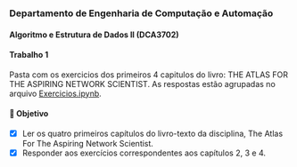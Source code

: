 ### Departamento de Engenharia de Computação e Automação
#### Algoritmo e Estrutura de Dados II (DCA3702)
#### Trabalho 1

Pasta com os exercicios dos primeiros 4 capitulos do livro: THE ATLAS FOR THE ASPIRING NETWORK SCIENTIST. As respostas estão agrupadas no arquivo [Exercicios.ipynb](https://github.com/julianessantos/AED-II/blob/main/Unidade%201/U1T1/Exercicios.ipynb). 

#### 🎯 Objetivo
- [x] Ler os quatro primeiros capítulos do livro-texto da disciplina, The Atlas For The Aspiring Network Scientist.
- [x] Responder aos exercícios correspondentes aos capítulos 2, 3 e 4.
